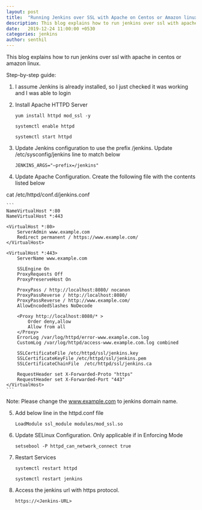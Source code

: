 ```yaml
---
layout: post
title:  "Running Jenkins over SSL with Apache on Centos or Amazon linux"
description: This blog explains how to run jenkins over ssl with apache in centos or amazon linux. 
date:   2019-12-24 11:00:00 +0530
categories: jenkins
author: senthil
---
```


This blog explains how to run jenkins over ssl with apache in centos or amazon linux. 

Step-by-step guide:
1. I assume Jenkins is already installed, so I just checked it was working and I was able to login

2. Install Apache HTTPD Server
    ```
	yum install httpd mod_ssl -y
    
    systemctl enable httpd

	systemctl start httpd

    ```

3. Update Jenkins configuration to use the prefix /jenkins. Update /etc/sysconfig/jenkins line to match below
    ```
    JENKINS_ARGS="–prefix=/jenkins"
    ```

4. Update Apache Configuration. Create the following file with the contents listed below

cat /etc/httpd/conf.d/jenkins.conf

    ```
    NameVirtualHost *:80
    NameVirtualHost *:443

    <VirtualHost *:80>
        ServerAdmin www.example.com 
        Redirect permanent / https://www.example.com/
    </VirtualHost>

    <VirtualHost *:443>
        ServerName www.example.com

        SSLEngine On
        ProxyRequests Off
        ProxyPreserveHost On

        ProxyPass / http://localhost:8080/ nocanon
        ProxyPassReverse / http://localhost:8080/
        ProxyPassReverse / http://www.example.com/
        AllowEncodedSlashes NoDecode

        <Proxy http://localhost:8080/* >
            Order deny,allow
            Allow from all
        </Proxy>
        ErrorLog /var/log/httpd/error-www.example.com.log
        CustomLog /var/log/httpd/access-www.example.com.log combined

        SSLCertificateFile /etc/httpd/ssl/jenkins.key
        SSLCertificateKeyFile /etc/httpd/ssl/jenkins.pem
        SSLCertificateChainFile  /etc/httpd/ssl/jenkins.ca

        RequestHeader set X-Forwarded-Proto "https"
        RequestHeader set X-Forwarded-Port "443"
    </VirtualHost>
    ```

Note: Please change the www.example.com to jenkins domain name.

5. Add below line in the httpd.conf file
    ```
    LoadModule ssl_module modules/mod_ssl.so
    ```

6. Update SELinux Configuration. Only applicable if in Enforcing Mode
    ```
    setsebool -P httpd_can_network_connect true
    ```

7. Restart Services
    ```
    systemctl restart httpd

    systemctl restart jenkins
    ```

8. Access the jenkins url with https protocol.
    ```
    https://<Jenkins-URL>
    ```


